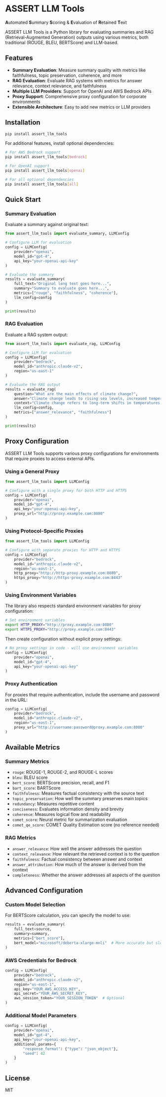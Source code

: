 # ASSERT LLM Tools

**A**utomated **S**ummary **S**coring & **E**valuation of **R**etained **T**ext

ASSERT LLM Tools is a Python library for evaluating summaries and RAG (Retrieval-Augmented Generation) outputs using various metrics, both traditional (ROUGE, BLEU, BERTScore) and LLM-based.

## Features

- **Summary Evaluation**: Measure summary quality with metrics like faithfulness, topic preservation, coherence, and more
- **RAG Evaluation**: Evaluate RAG systems with metrics for answer relevance, context relevance, and faithfulness
- **Multiple LLM Providers**: Support for OpenAI and AWS Bedrock APIs
- **Proxy Support**: Comprehensive proxy configuration for corporate environments
- **Extensible Architecture**: Easy to add new metrics or LLM providers

## Installation

```bash
pip install assert_llm_tools
```

For additional features, install optional dependencies:

```bash
# For AWS Bedrock support
pip install assert_llm_tools[bedrock]

# For OpenAI support
pip install assert_llm_tools[openai]

# For all optional dependencies
pip install assert_llm_tools[all]
```

## Quick Start

### Summary Evaluation

Evaluate a summary against original text:

```python
from assert_llm_tools import evaluate_summary, LLMConfig

# Configure LLM for evaluation
config = LLMConfig(
    provider="openai",
    model_id="gpt-4",
    api_key="your-openai-api-key"
)

# Evaluate the summary
results = evaluate_summary(
    full_text="Original long text goes here...",
    summary="Summary to evaluate goes here...",
    metrics=["rouge", "faithfulness", "coherence"],
    llm_config=config
)

print(results)
```

### RAG Evaluation

Evaluate a RAG system output:

```python
from assert_llm_tools import evaluate_rag, LLMConfig

# Configure LLM for evaluation
config = LLMConfig(
    provider="bedrock",
    model_id="anthropic.claude-v2",
    region="us-east-1"
)

# Evaluate the RAG output
results = evaluate_rag(
    question="What are the main effects of climate change?",
    answer="Climate change leads to rising sea levels, increased temperatures...",
    context="Climate change refers to long-term shifts in temperatures...",
    llm_config=config,
    metrics=["answer_relevance", "faithfulness"]
)

print(results)
```

## Proxy Configuration

ASSERT LLM Tools supports various proxy configurations for environments that require proxies to access external APIs.

### Using a General Proxy

```python
from assert_llm_tools import LLMConfig

# Configure with a single proxy for both HTTP and HTTPS
config = LLMConfig(
    provider="openai",
    model_id="gpt-4",
    api_key="your-openai-api-key",
    proxy_url="http://proxy.example.com:8080"
)
```

### Using Protocol-Specific Proxies

```python
from assert_llm_tools import LLMConfig

# Configure with separate proxies for HTTP and HTTPS
config = LLMConfig(
    provider="bedrock",
    model_id="anthropic.claude-v2",
    region="us-east-1",
    http_proxy="http://http-proxy.example.com:8080",
    https_proxy="http://https-proxy.example.com:8443"
)
```

### Using Environment Variables

The library also respects standard environment variables for proxy configuration:

```bash
# Set environment variables
export HTTP_PROXY="http://proxy.example.com:8080"
export HTTPS_PROXY="http://proxy.example.com:8443"
```

Then create configuration without explicit proxy settings:

```python
# No proxy settings in code - will use environment variables
config = LLMConfig(
    provider="openai",
    model_id="gpt-4",
    api_key="your-openai-api-key"
)
```

### Proxy Authentication

For proxies that require authentication, include the username and password in the URL:

```python
config = LLMConfig(
    provider="bedrock",
    model_id="anthropic.claude-v2",
    region="us-east-1",
    proxy_url="http://username:password@proxy.example.com:8080"
)
```

## Available Metrics

### Summary Metrics

- `rouge`: ROUGE-1, ROUGE-2, and ROUGE-L scores
- `bleu`: BLEU score
- `bert_score`: BERTScore precision, recall, and F1
- `bart_score`: BARTScore
- `faithfulness`: Measures factual consistency with the source text
- `topic_preservation`: How well the summary preserves main topics
- `redundancy`: Measures repetitive content
- `conciseness`: Evaluates information density and brevity
- `coherence`: Measures logical flow and readability
- `comet_score`: Neural metric for summarization evaluation
- `comet_qe_score`: COMET Quality Estimation score (no reference needed)

### RAG Metrics

- `answer_relevance`: How well the answer addresses the question
- `context_relevance`: How relevant the retrieved context is to the question
- `faithfulness`: Factual consistency between answer and context
- `answer_attribution`: How much of the answer is derived from the context
- `completeness`: Whether the answer addresses all aspects of the question

## Advanced Configuration

### Custom Model Selection

For BERTScore calculation, you can specify the model to use:

```python
results = evaluate_summary(
    full_text=source,
    summary=summary,
    metrics=["bert_score"],
    bert_model="microsoft/deberta-xlarge-mnli"  # More accurate but slower
)
```

### AWS Credentials for Bedrock

```python
config = LLMConfig(
    provider="bedrock",
    model_id="anthropic.claude-v2",
    region="us-east-1",
    api_key="YOUR_AWS_ACCESS_KEY",
    api_secret="YOUR_AWS_SECRET_KEY",
    aws_session_token="YOUR_SESSION_TOKEN"  # Optional
)
```

### Additional Model Parameters

```python
config = LLMConfig(
    provider="openai",
    model_id="gpt-4",
    api_key="your-openai-api-key",
    additional_params={
        "response_format": {"type": "json_object"},
        "seed": 42
    }
)
```

## License

MIT